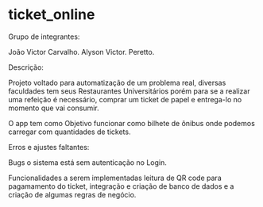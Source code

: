 # ticket_online

Grupo de integrantes:

João Victor Carvalho.
Alyson Victor.
Peretto.

Descrição:

Projeto voltado para automatização de um problema real, diversas faculdades tem seus Restaurantes Universitários porém para se a realizar uma refeição é necessário, comprar um ticket de papel e entrega-lo no momento que vai consumir.

O app tem como Objetivo funcionar como bilhete de ônibus onde podemos carregar com quantidades de tickets.

Erros e ajustes faltantes:

Bugs o sistema está sem autenticação no Login.

Funcionalidades a serem implementadas leitura de QR code para pagamamento do ticket, integração e criação de banco de dados e a criação de algumas regras de negócio.

